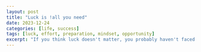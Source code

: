 ```yaml
---
layout: post
title: "Luck is !all you need"
date: 2023-12-24
categories: [life, success]
tags: [luck, effort, preparation, mindset, opportunity]
excerpt: "If you think luck doesn't matter, you probably haven't faced enough challenges yet. But don't get it twisted - luck is not all you need."
---
```


